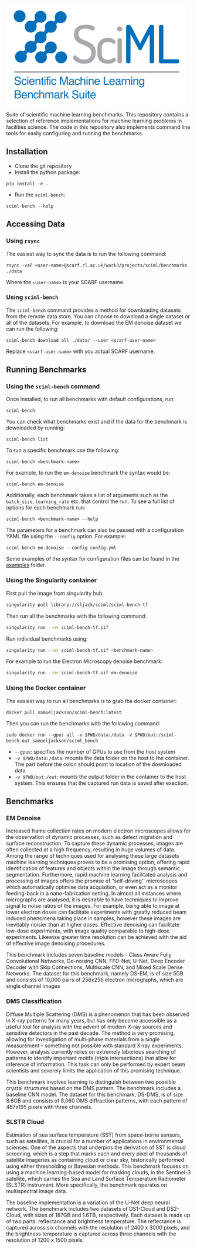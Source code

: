 ![sciml-benchmark-logo](img/logo.png "title-1")

Suite of scientific machine learning benchmarks. This repository contains a 
selection of reference implementations for machine learning problems in 
facilities science. The code in this repository also implements command line 
tools for easily configuring and running the benchmarks.

## Installation

 - Clone the git repository
 - Install the python package:

```
pip install -e .
```

 - Run the `sciml-bench`:

```
sciml-bench --help
```

## Accessing Data
### Using `rsync`

The easiest way to sync the data is to run the following command:
```
rsync -vaP <user-name>@scarf.rl.ac.uk/work3/projects/sciml/benchmarks ./data
```

Where the `<user-name>` is your SCARF username.


### Using `sciml-bench`
The `sciml-bench` command provides a method for downloading datasets from the 
remote data store. You can choose to download a single dataset or all of the 
datasets. For example, to download the EM denoise dataset we can run the following:

```
sciml-bench download all ./data/ --user <scarf-user-name>
```

Replace `<scarf-user-name>` with you actual SCARF username.

## Running Benchmarks

### Using the `sciml-bench` command 

Once installed, to run all benchmarks with default configurations, run:

```
sciml-bench
```

You can check what benchmarks exist and if the data for the benchmark is
downloaded by running:

```
sciml-bench list
```

To run a specific benchmark use the following:

```
sciml-bench <benchmark-name>
```

For example, to run the `em-denoise` benchmark the syntax would be:

```
sciml-bench em-denoise
```

Additionally, each benchmark takes a list of arguments such as the `batch_size`,
`learning_rate` etc. that control the run. To see a full list of options for each
benchmark run:

```
sciml-bench <benchmark-name> --help
```

The parameters for a benchmark can also be passed with a configuration YAML file 
using the `--config` option. For example:

```
sciml-bench em-denoise --config config.yml
```

Some examples of the syntax for configuration files can be found in the 
[examples](examples) folder.

### Using the Singularity container

First pull the image from singularity hub

```bash
singularity pull library://sljack/sciml/sciml-bench-tf
```

Then run all the benchmarks with the following command:

```bash
singularity run --nv sciml-bench-tf.sif
```

Run individual benchmarks using: 

```bash
singularity run --nv sciml-bench-tf.sif <benchmark-name>
```

For example to run the Electron Microscopy denoise benchmark:

```bash
singularity run --nv sciml-bench-tf.sif em-denoise
```

### Using the Docker container
The easiest way to run all benchmarks is to grab the docker container:

```
docker pull samueljackson/sciml-bench:latest
```

Then you can run the benchmarks with the following command:
```
sudo docker run --gpus all -v $PWD/data:/data -v $PWD/out:/sciml-bench-out samueljackson/sciml_bench
```

 - `--gpus`: specifies the number of GPUs to use from the host system
 - `-v $PWD/data:/data`: mounts the data folder on the host to the container. The part before the colon should point to location of the downloaded data
 - `-v $PWD/out:/out`:  mounts the output folder in the container to the host system. This ensures that the captured run data is saved after exection.


## Benchmarks

### EM Denoise
Increased frame collection rates on modern electron microscopes allows for the observation of dynamic processes, such as defect migration and surface reconstruction. To capture these dynamic processes, images are often collected at a high frequency, resulting in huge volumes of data. Among the range of techniques used for analysing these large datasets machine learning techniques proves to be a promising option, offering rapid identification of features and objects within the image through  semantic segmentation. Furthermore, rapid machine learning facilitated analysis and processing of images offers the promise of “self-driving'' microscopes which automatically optimise data acquisition, or even act as a monitor feeding-back in a nano-fabrication setting. In almost all instances where micrographs are analysed, it is desirable to have techniques to improve signal to noise ratios of the images. For example, being able to image at lower electron doses can facilitate experiments with greatly reduced beam induced phenomena taking place in samples, however these images are inevitably noisier than at higher doses. Effective denoising can facilitate low-dose experiments, with image quality comparable to high-dose experiments. Likewise greater time resolution can be achieved with the aid of effective image denoising procedures. 

This benchmark includes seven baseline models - Class Aware Fully Convolutional Networks, De-noising CNN, FFD-Net, U-Net, Deep Encoder Decoder with Skip Connections, Multiscale CNN, and Mixed Scale Dense Networks. The dataset for this benchmark, namely DS-EM, is of size 5GB and consists of 10,000 pairs of 256x256 electron micrographs, which are single channel images

### DMS Classification
Diffuse Multiple Scattering (DMS) is a phenomenon that has been observed in X-ray patterns for many years, but has only become accessible as a useful tool for analysis with the advent of modern X-ray sources and sensitive detectors in the past decade. The method is very promising, allowing for investigation of multi-phase materials from a single measurement – something not possible with standard X-ray experiments. However, analysis currently relies on extremely laborious searching of patterns to identify important motifs (triple intersections) that allow for inference of information. This task can only be performed by expert beam scientists and severely limits the application of this promising technique. 

This benchmark involves learning to distinguish between two possible crystal structures based on the DMS pattern. The benchmark includes a baseline CNN model. The dataset for this benchmark, DS-DMS, is of size 8.6GB and consists of 8,060 DMS diffraction patterns, with each pattern of  487x195 pixels with  three channels.

### SLSTR Cloud
Estimation of sea surface temperature (SST) from space-borne sensors, such as satellites, is crucial for a number of applications in environmental sciences. One of the aspects that underpins the derivation of SST is cloud screening, which is a step that marks each and every pixel of thousands of satellite imageries as containing cloud or clear sky, historically performed using either thresholding or Bayesian methods. This benchmark focuses on using a machine learning-based model for masking clouds, in the Sentinel-3 satellite, which carries the Sea and Land Surface Temperature Radiometer (SLSTR) instrument. More specifically, the benchmark operates on multispectral image data. 

The baseline implementation is a variation of the U-Net deep neural network. The benchmark includes two datasets of DS1-Cloud and DS2-Cloud, with sizes of 187GB and 1.6TB, respectively. Each dataset is made up of two parts: reflectance and brightness temperature. The reflectance is captured across six channels with the resolution of 2400 x 3000 pixels, and the brightness temperature is captured across three channels with the resolution of 1200 x 1500 pixels.

